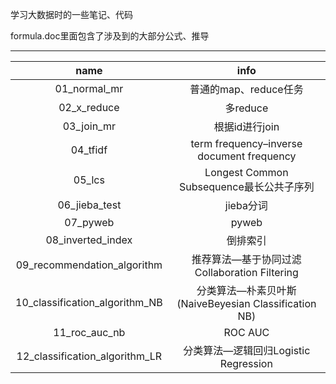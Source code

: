 学习大数据时的一些笔记、代码

formula.doc里面包含了涉及到的大部分公式、推导


----------

name | info |
:-: | :-: |
01_normal_mr | 普通的map、reduce任务 |
02_x_reduce | 多reduce |
03_join_mr | 根据id进行join |
04_tfidf | term frequency–inverse document frequency |
05_lcs | Longest Common Subsequence最长公共子序列 |
06_jieba_test | jieba分词 |
07_pyweb | pyweb |
08_inverted_index | 倒排索引 |
09_recommendation_algorithm | 推荐算法—基于协同过滤Collaboration Filtering |
10_classification_algorithm_NB | 分类算法—朴素贝叶斯 (NaiveBeyesian Classification NB) |
11_roc_auc_nb | ROC AUC |
12_classification_algorithm_LR | 分类算法—逻辑回归Logistic Regression